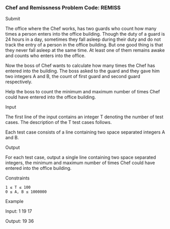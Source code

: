 ### Chef and Remissness Problem Code: REMISS
Submit

The office where the Chef works, has two guards who count how many times a person enters into the office building. Though the duty of a guard is 24 hours in a day, sometimes they fall asleep during their duty and do not track the entry of a person in the office building. But one good thing is that they never fall asleep at the same time. At least one of them remains awake and counts who enters into the office.

Now the boss of Chef wants to calculate how many times the Chef has entered into the building. The boss asked to the guard and they gave him two integers A and B, the count of first guard and second guard respectively.

Help the boss to count the minimum and maximum number of times Chef could have entered into the office building.

Input

The first line of the input contains an integer T denoting the number of test cases. The description of the T test cases follows.

Each test case consists of a line containing two space separated integers A and B.

Output

For each test case, output a single line containing two space separated integers, the minimum and maximum number of times Chef could have entered into the office building.

Constraints

    1 ≤ T ≤ 100
    0 ≤ A, B ≤ 1000000

Example

Input:
1
19 17

Output:
19 36
